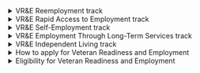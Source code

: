 

<details>
  <summary>VR&E Reemployment track</summary>
https://www.va.gov/careers-employment/vocational-rehabilitation/programs/reemployment/
 
 
  
<blockquote>
  <details>
    <summary>Current</summary>

- Remove Subway header, subway itself, button header and button itself

   ![Screen Shot 2020-10-27 at 11 34 54 AM](https://user-images.githubusercontent.com/1899695/97346891-4721aa80-1849-11eb-8363-861bd67b3687.png)

  </details>

  <details>
    <summary>Proposed</summary>
  
- replace with flipper widget code

   ![Screen Shot 2020-10-27 at 11 42 00 AM](https://user-images.githubusercontent.com/1899695/97347021-73d5c200-1849-11eb-945b-e38dc0d5e153.png)


  </details>
</blockquote>

</details>


<details>
  <summary>VR&E Rapid Access to Employment track</summary>
https://www.va.gov/careers-employment/vocational-rehabilitation/programs/rapid-access-to-employment/
<blockquote>
<details>
  <summary>Current</summary>
  
- Remove Subway header, subway itself, button header and button itself

 ![Screen Shot 2020-10-27 at 11 34 54 AM](https://user-images.githubusercontent.com/1899695/97346891-4721aa80-1849-11eb-8363-861bd67b3687.png)

</details>

<details>
  <summary>Proposed</summary>
  
- replace with flipper widget code

 ![Screen Shot 2020-10-27 at 11 42 00 AM](https://user-images.githubusercontent.com/1899695/97347021-73d5c200-1849-11eb-945b-e38dc0d5e153.png)


</details>
</blockquote>
</details>


<details>
  <summary>VR&E Self-Employment track</summary>
https://www.va.gov/careers-employment/vocational-rehabilitation/programs/self-employment/
<blockquote>
<details>
  <summary>Current</summary>
  
- Remove Subway header, subway itself, button header and button itself

 ![Screen Shot 2020-10-27 at 11 34 54 AM](https://user-images.githubusercontent.com/1899695/97346891-4721aa80-1849-11eb-8363-861bd67b3687.png)

</details>

<details>
  <summary>Proposed</summary>
  
- replace with flipper widget code

 ![Screen Shot 2020-10-27 at 11 42 00 AM](https://user-images.githubusercontent.com/1899695/97347021-73d5c200-1849-11eb-945b-e38dc0d5e153.png)


</details>
</blockquote>
</details>



<details>
  <summary>VR&E Employment Through Long-Term Services track</summary>
https://www.va.gov/careers-employment/vocational-rehabilitation/programs/long-term-services/
<blockquote>
<details>
  <summary>Current</summary>
  
- Remove Subway header, subway itself, button header and button itself

 ![Screen Shot 2020-10-27 at 11 34 54 AM](https://user-images.githubusercontent.com/1899695/97346891-4721aa80-1849-11eb-8363-861bd67b3687.png)

</details>

<details>
  <summary>Proposed</summary>
  
- replace with flipper widget code

 ![Screen Shot 2020-10-27 at 11 42 00 AM](https://user-images.githubusercontent.com/1899695/97347021-73d5c200-1849-11eb-945b-e38dc0d5e153.png)


</details>
</blockquote>
</details>


<details>
  <summary>VR&E Independent Living track</summary>
https://www.va.gov/careers-employment/vocational-rehabilitation/programs/independent-living/
<blockquote>
<details>
  <summary>Current</summary>
  
- Remove Subway header, subway itself, button header and button itself

 ![Screen Shot 2020-10-27 at 11 34 54 AM](https://github.com/department-of-veterans-affairs/va.gov-team/blob/master/teams/vsa/teams/ebenefits/images/ch31/Screen%20Shot%202020-10-27%20at%2011.51.59%20AM.png)

</details>

<details>
  <summary>Proposed</summary>
  
- replace with flipper widget code

 ![Screen Shot 2020-10-27 at 11 42 00 AM](https://user-images.githubusercontent.com/1899695/97347021-73d5c200-1849-11eb-945b-e38dc0d5e153.png)


</details>
</blockquote>
</details>


<details>
  <summary>How to apply for Veteran Readiness and Employment</summary>
https://www.va.gov/careers-employment/vocational-rehabilitation/how-to-apply/
<blockquote>
<details>
  <summary>Current</summary>
  
- Remove subway itself and button itself

 ![Screen Shot 2020-10-27 at 11 34 54 AM](https://github.com/department-of-veterans-affairs/va.gov-team/blob/master/teams/vsa/teams/ebenefits/images/ch31/Screen%20Shot%202020-10-27%20at%2011.34.07%20AM.png)

</details>

<details>
  <summary>Proposed</summary>
  
- replace with flipper widget code

 ![Screen Shot 2020-10-27 at 11 42 00 AM](https://user-images.githubusercontent.com/1899695/97347021-73d5c200-1849-11eb-945b-e38dc0d5e153.png)


</details>
</blockquote>
</details>



<details>
  <summary>Eligibility for Veteran Readiness and Employment</summary>
https://www.va.gov/careers-employment/vocational-rehabilitation/eligibility/
<blockquote>
<details>
  <summary>Current</summary>
  
- Remove button itself

 ![Screen Shot 2020-10-27 at 11 34 54 AM](https://github.com/department-of-veterans-affairs/va.gov-team/blob/master/teams/vsa/teams/ebenefits/images/ch31/Screen%20Shot%202020-10-27%20at%2011.34.32%20AM.png)

</details>

<details>
  <summary>Proposed</summary>
  
- replace with flipper widget code

 ![Screen Shot 2020-10-27 at 11 42 00 AM](https://user-images.githubusercontent.com/1899695/97347021-73d5c200-1849-11eb-945b-e38dc0d5e153.png)


</details>
</blockquote>
</details>


